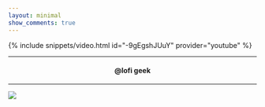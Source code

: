 ```yaml
---
layout: minimal
show_comments: true
---
```


{% include snippets/video.html id="-9gEgshJUuY" provider="youtube" %}

---

<h4> <p align="center"> @lofi geek </p> </h4>

---

![](https://is.gd/uVvIMS)
